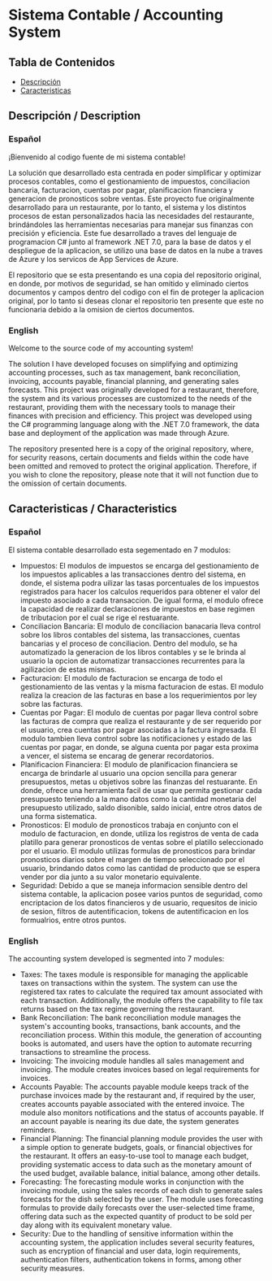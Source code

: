 # Sistema Contable / Accounting System

## Tabla de Contenidos

- [Descripción](#Descripción/Description)
- [Caracteristicas](#Caracteristicas/Characteristics)

## Descripción / Description
### Español
¡Bienvenido al codigo fuente de mi sistema contable! 

La solución que desarrollado esta centrada en poder simplificar y optimizar procesos contables, como el gestionamiento de impuestos, conciliacion bancaria, facturacion, cuentas por pagar, planificacion financiera y generacion de pronosticos sobre ventas. Este proyecto fue originalmente desarrollado para un restaurante, por lo tanto, el sistema y los distintos procesos de estan personalizados hacia las necesidades del restaurante, brindándoles las herramientas necesarias para manejar sus finanzas con precisión y eficiencia. Este fue desarrollado a traves del lenguaje de programacion C# junto al framework .NET 7.0, para la base de datos y el despliegue de la aplicacion, se utilizo una base de datos en la nube a traves de Azure y los servicos de App Services de Azure.

El repositorio que se esta presentando es una copia del repositorio original, en donde, por motivos de seguridad, se han omitido y eliminado ciertos documentos y campos dentro del codigo con el fin de proteger la aplicacion original, por lo tanto si deseas clonar el repositorio ten presente que este no funcionaria debido a la omision de ciertos documentos.

### English
Welcome to the source code of my accounting system! 

The solution I have developed focuses on simplifying and optimizing accounting processes, such as tax management, bank reconciliation, invoicing, accounts payable, financial planning, and generating sales forecasts. This project was originally developed for a restaurant, therefore, the system and its various processes are customized to the needs of the restaurant, providing them with the necessary tools to manage their finances with precision and efficiency. This project was developed using the C# programming language along with the .NET 7.0 framework, the data base and deployment of the application was made through Azure.

The repository presented here is a copy of the original repository, where, for security reasons, certain documents and fields within the code have been omitted and removed to protect the original application. Therefore, if you wish to clone the repository, please note that it will not function due to the omission of certain documents.

## Caracteristicas / Characteristics
### Español
El sistema contable desarrollado esta segementado en 7 modulos:
- Impuestos: El modulos de impuestos se encarga del gestionamiento de los impuestos aplicables a las transacciones dentro del sistema, en donde, el sistema podra uilizar las tasas porcentuales de los impuestos registrados para hacer los calculos requeridos para obtener el valor del impuesto asociado a cada transaccion. De igual forma, el modulo ofrece la capacidad de realizar declaraciones de impuestos en base regimen de tributacion por el cual se rige el restuarante.
- Conciliacion Bancaria: El modulo de conciliacion banacaria lleva control sobre los libros contables del sistema, las transacciones, cuentas bancarias y el proceso de conciliacion. Dentro del modulo, se ha automatizado la generacion de los libros contables y se le brinda al usuario la opcion de automatizar transacciones recurrentes para la agilizacion de estas mismas.
- Facturacion: El modulo de facturacion se encarga de todo el gestionamiento de las ventas y la misma facturacion de estas. El modulo realiza la creacion de las facturas en base a los requerimientos por ley sobre las facturas. 
- Cuentas por Pagar: El modulo de cuentas por pagar lleva control sobre las facturas de compra que realiza el restaurante y de ser requerido por el usuario, crea cuentas por pagar asociadas a la factura ingresada. El modulo tambien lleva control sobre las notificaciones y estado de las cuentas por pagar, en donde, se alguna cuenta por pagar esta proxima a vencer, el sistema se encarag de generar recordatorios.
- Planificacion Financiera: El modulo de planificacion financiera se encarga de brindarle al usuario una opcion sencilla para generar presupuestos, metas u objetivos sobre las finanzas del restuarante. En donde, ofrece una herramienta facil de usar que permita gestionar cada presupuesto teniendo a la mano datos como la cantidad monetaria del presupuesto utilizado, saldo disonible, saldo inicial, entre otros datos de una forma sistematica.
- Pronosticos: El modulo de pronosticos trabaja en conjunto con el modulo de facturacion, en donde, utiliza los registros de venta de cada platillo para generar pronosticos de ventas sobre el platillo seleccionado por el usuario. El modulo utilizas formulas de pronosticos para brindar pronosticos diarios sobre el margen de tiempo seleccionado por el usuario, brindando datos como las cantidad de producto que se espera vender por dia junto a su valor monetario equivalente.
- Seguridad: Debido a que se maneja informacion sensible dentro del sistema contable, la aplicacion posee varios puntos de seguridad, como encriptacion de los datos financieros y de usuario, requesitos de inicio de sesion, filtros de autentificacion, tokens de autentificacion en los formualrios, entre otros puntos.

### English
The accounting system developed is segmented into 7 modules:
- Taxes: The taxes module is responsible for managing the applicable taxes on transactions within the system. The system can use the registered tax rates to calculate the required tax amount associated with each transaction. Additionally, the module offers the capability to file tax returns based on the tax regime governing the restaurant.
- Bank Reconciliation: The bank reconciliation module manages the system's accounting books, transactions, bank accounts, and the reconciliation process. Within this module, the generation of accounting books is automated, and users have the option to automate recurring transactions to streamline the process.
- Invoicing: The invoicing module handles all sales management and invoicing. The module creates invoices based on legal requirements for invoices.
- Accounts Payable: The accounts payable module keeps track of the purchase invoices made by the restaurant and, if required by the user, creates accounts payable associated with the entered invoice. The module also monitors notifications and the status of accounts payable. If an account payable is nearing its due date, the system generates reminders.
- Financial Planning: The financial planning module provides the user with a simple option to generate budgets, goals, or financial objectives for the restaurant. It offers an easy-to-use tool to manage each budget, providing systematic access to data such as the monetary amount of the used budget, available balance, initial balance, among other details.
- Forecasting: The forecasting module works in conjunction with the invoicing module, using the sales records of each dish to generate sales forecasts for the dish selected by the user. The module uses forecasting formulas to provide daily forecasts over the user-selected time frame, offering data such as the expected quantity of product to be sold per day along with its equivalent monetary value.
- Security: Due to the handling of sensitive information within the accounting system, the application includes several security features, such as encryption of financial and user data, login requirements, authentication filters, authentication tokens in forms, among other security measures.
